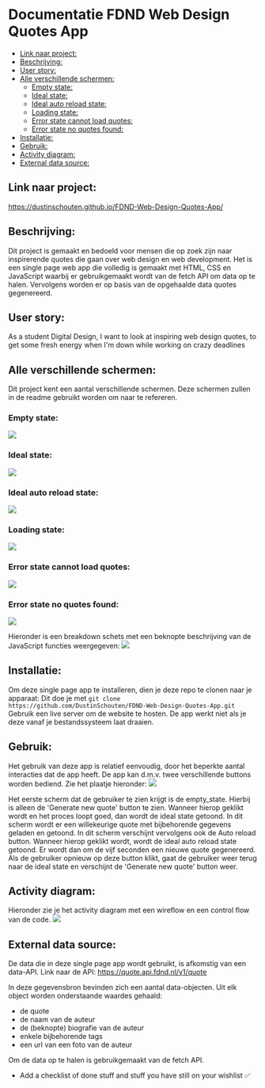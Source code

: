 # Documentatie FDND Web Design Quotes App

- [Link naar project:](#link-naar-project-)
- [Beschrijving:](#beschrijving-)
- [User story:](#user-story-)
- [Alle verschillende schermen:](#alle-verschillende-schermen-)
  * [Empty state:](#empty-state-)
  * [Ideal state:](#ideal-state-)
  * [Ideal auto reload state:](#ideal-auto-reload-state-)
  * [Loading state:](#loading-state-)
  * [Error state cannot load quotes:](#error-state-cannot-load-quotes-)
  * [Error state no quotes found:](#error-state-no-quotes-found-)
- [Installatie:](#installatie-)
- [Gebruik:](#gebruik-)
- [Activity diagram:](#activity-diagram-)
- [External data source:](#external-data-source-)


## Link naar project:
https://dustinschouten.github.io/FDND-Web-Design-Quotes-App/

## Beschrijving:
Dit project is gemaakt en bedoeld voor mensen die op zoek zijn naar inspirerende quotes die gaan over web design en web development. Het is een single page web app die volledig is gemaakt met HTML, CSS en JavaScript waarbij er gebruikgemaakt wordt van de fetch API om data op te halen. Vervolgens worden er op basis van de opgehaalde data quotes gegenereerd.

## User story: 
As a student Digital Design, I want to look at inspiring web design quotes, to get some fresh energy when I'm down while working on crazy deadlines

## Alle verschillende schermen:
Dit project kent een aantal verschillende schermen. Deze schermen zullen in de readme gebruikt worden om naar te refereren.

### Empty state:
![](projectbeschrijving_images/empty_state_new.png)

### Ideal state:
![](projectbeschrijving_images/ideal_state_new.png)

### Ideal auto reload state:
![](projectbeschrijving_images/ideal_auto_reload_state_new.png)

### Loading state:
![](projectbeschrijving_images/loading_state_new.png)

### Error state cannot load quotes:
![](projectbeschrijving_images/error_state_cannot_load_quotes_new.png)

### Error state no quotes found:
![](projectbeschrijving_images/error_state_no_quotes_found_new.png)

Hieronder is een breakdown schets met een beknopte beschrijving van de JavaScript functies weergegeven:
![](projectbeschrijving_images/javascript_api_breakdown.png)

## Installatie:
Om deze single page app te installeren, dien je deze repo te clonen naar je apparaat:
Dit doe je met `git clone https://github.com/DustinSchouten/FDND-Web-Design-Quotes-App.git`
Gebruik een live server om de website te hosten. De app werkt niet als je deze vanaf je bestandssysteem laat draaien.

## Gebruik:
Het gebruik van deze app is relatief eenvoudig, door het beperkte aantal interacties dat de app heeft. De app kan d.m.v. twee verschillende buttons worden bediend. Zie het plaatje hieronder:
![](projectbeschrijving_images/buttons.png)

Het eerste scherm dat de gebruiker te zien krijgt is de empty_state. Hierbij is alleen de 'Generate new quote' button te zien. Wanneer hierop geklikt wordt en het proces loopt goed, dan wordt de ideal state getoond. In dit scherm wordt er een willekeurige quote met bijbehorende gegevens geladen en getoond. 
In dit scherm verschijnt vervolgens ook de Auto reload button. Wanneer hierop geklikt wordt, wordt de ideal auto reload state getoond. Er wordt dan om de vijf seconden een nieuwe quote gegenereerd. Als de gebruiker opnieuw op deze button klikt, gaat de gebruiker weer terug naar de ideal state en verschijnt de 'Generate new quote' button weer.

## Activity diagram:
Hieronder zie je het activity diagram met een wireflow en een control flow van de code.
![](projectbeschrijving_images/activity_diagram.png)

## External data source:
De data die in deze single page app wordt gebruikt, is afkomstig van een data-API.
Link naar de API: https://quote.api.fdnd.nl/v1/quote

In deze gegevensbron bevinden zich een aantal data-objecten. Uit elk object worden onderstaande waardes gehaald:
- de quote
- de naam van de auteur
- de (beknopte) biografie van de auteur
- enkele bijbehorende tags
- een url van een foto van de auteur

Om de data op te halen is gebruikgemaakt van de fetch API.



- Add a checklist of done stuff and stuff you have still on your wishlist ✅
